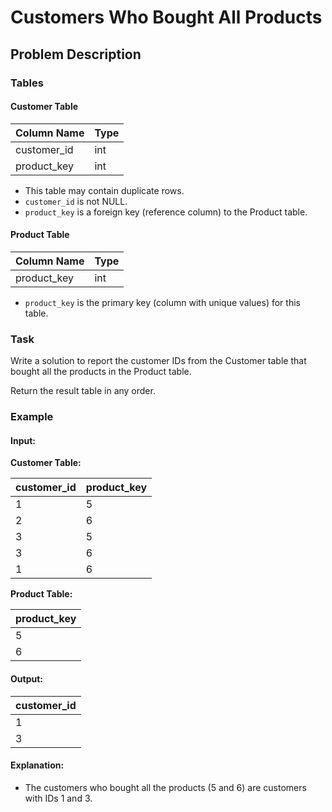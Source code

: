 # Customers Who Bought All Products

## Problem Description

### Tables

#### Customer Table

| Column Name   | Type    |
|---------------|---------|
| customer_id   | int     |
| product_key   | int     |

- This table may contain duplicate rows.
- `customer_id` is not NULL.
- `product_key` is a foreign key (reference column) to the Product table.

#### Product Table

| Column Name   | Type    |
|---------------|---------|
| product_key   | int     |

- `product_key` is the primary key (column with unique values) for this table.

### Task

Write a solution to report the customer IDs from the Customer table that bought all the products in the Product table.

Return the result table in any order.

### Example

#### Input:

**Customer Table:**

| customer_id | product_key |
|-------------|-------------|
| 1           | 5           |
| 2           | 6           |
| 3           | 5           |
| 3           | 6           |
| 1           | 6           |

**Product Table:**

| product_key |
|-------------|
| 5           |
| 6           |

#### Output:

| customer_id |
|-------------|
| 1           |
| 3           |

#### Explanation:

- The customers who bought all the products (5 and 6) are customers with IDs 1 and 3.
